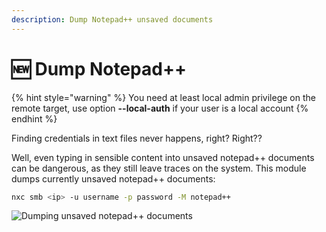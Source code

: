 ```yaml
---
description: Dump Notepad++ unsaved documents
---
```


# 🆕 Dump Notepad++

{% hint style="warning" %}
You need at least local admin privilege on the remote target, use option **--local-auth** if your user is a local account
{% endhint %}

Finding credentials in text files never happens, right? Right??

Well, even typing in sensible content into unsaved notepad++ documents can be dangerous, as they still leave traces on the system. This module dumps currently unsaved notepad++ documents:

```bash
nxc smb <ip> -u username -p password -M notepad++
```

![Dumping unsaved notepad++ documents](https://github.com/user-attachments/assets/462b4dc3-1d7e-4fca-9292-04e4e4c39156)
